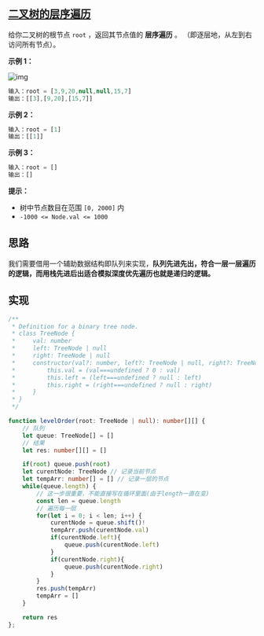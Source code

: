 ## [二叉树的层序遍历](https://leetcode.cn/problems/binary-tree-level-order-traversal/)

给你二叉树的根节点 `root` ，返回其节点值的 **层序遍历** 。 （即逐层地，从左到右访问所有节点）。

**示例 1：**

![img](https://assets.leetcode.com/uploads/2021/02/19/tree1.jpg)

```js
输入：root = [3,9,20,null,null,15,7]
输出：[[3],[9,20],[15,7]]
```

**示例 2：**

```js
输入：root = [1]
输出：[[1]]
```

**示例 3：**

```js
输入：root = []
输出：[]
```

**提示：**

- 树中节点数目在范围 `[0, 2000]` 内
- `-1000 <= Node.val <= 1000`

## 思路

我们需要借用一个辅助数据结构即队列来实现，**队列先进先出，符合一层一层遍历的逻辑，而用栈先进后出适合模拟深度优先遍历也就是递归的逻辑。**

## 实现

```typescript
/**
 * Definition for a binary tree node.
 * class TreeNode {
 *     val: number
 *     left: TreeNode | null
 *     right: TreeNode | null
 *     constructor(val?: number, left?: TreeNode | null, right?: TreeNode | null) {
 *         this.val = (val===undefined ? 0 : val)
 *         this.left = (left===undefined ? null : left)
 *         this.right = (right===undefined ? null : right)
 *     }
 * }
 */

function levelOrder(root: TreeNode | null): number[][] {
    // 队列
    let queue: TreeNode[] = []
    // 结果
    let res: number[][] = []

    if(root) queue.push(root)
    let curentNode: TreeNode // 记录当前节点
    let tempArr: number[] = [] // 记录一层的节点
    while(queue.length) {
        // 这一步很重要，不能直接写在循环里面(由于length一直在变)
        const len = queue.length
        // 遍历每一层
        for(let i = 0; i < len; i++) {
            curentNode = queue.shift()!
            tempArr.push(curentNode.val)
            if(curentNode.left){
                queue.push(curentNode.left)
            }
            if(curentNode.right){
                queue.push(curentNode.right)
            }
        }
        res.push(tempArr)
        tempArr = []
    }

    return res
};
```

